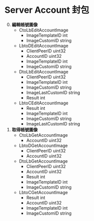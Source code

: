 Server Account 封包
=========================
0. **編輯帳號圖像**
	- CtoLbEditAccountImage
		- ImageTemplateID int
		- ImageCustomID string
	- LbtoDEditAccountImage
		- ClientPeerID    uint32
		- AccountID       uint32
		- ImageTemplateID int
		- ImageCustomID   string
	- DtoLbEditAccountImage
		- ClientPeerID      uint32
		- ImageTemplateID   int
		- ImageCustomID     string
		- ImageLastCustomID string
		- Result            int
	- LbtoCEditAccountImage
		- Result            int
		- ImageTemplateID   int
		- ImageCustomID     string
		- ImageLastCustomID string
0. **取得帳號圖像**
	- CtoLbGetAccountImage
		- AccountID       uint32
	- LbtoDGetAccountImage
		- ClientPeerID uint32
		- AccountID    uint32
	- DtoLbGetAccountImage
		- ClientPeerID    uint32
		- AccountID       uint32
		- Result          int
		- ImageTemplateID int
		- ImageCustomID   string
	- LbtoCGetAccountImage
		- Result          int
		- AccountID       uint32
		- ImageTemplateID int
		- ImageCustomID   string
	